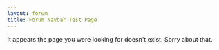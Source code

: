```yaml
---
layout: forum
title: Forum Navbar Test Page
---
```


It appears the page you were looking for doesn't exist. Sorry about that.
